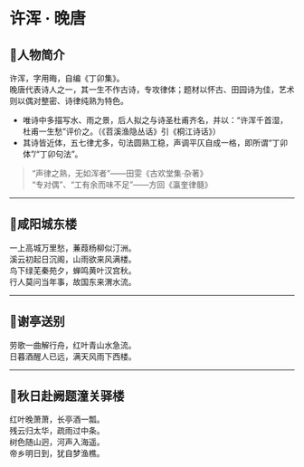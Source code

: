 # 许浑 · 晚唐  
## 📎人物简介

许浑，字用晦，自编《丁卯集》。  
晚唐代表诗人之一，其一生不作古诗，专攻律体；题材以怀古、田园诗为佳，艺术则以偶对整密、诗律纯熟为特色。  

- 唯诗中多描写水、雨之景，后人拟之与诗圣杜甫齐名，并以：“许浑千首湿，杜甫一生愁”评价之。（《苕溪渔隐丛话》引《桐江诗话》）  
- 其诗皆近体，五七律尤多，句法圆熟工稳，声调平仄自成一格，即所谓“丁卯体”/“丁卯句法”。

> “声律之熟，无如浑者”——田雯《古欢堂集·杂著》  
> “专对偶”、“工有余而味不足”——方回《瀛奎律髓》

---

## 🔖咸阳城东楼

一上高城万里愁，蒹葭杨柳似汀洲。  
溪云初起日沉阁，山雨欲来风满楼。  
鸟下绿芜秦苑夕，蝉鸣黄叶汉宫秋。  
行人莫问当年事，故国东来渭水流。  

---

## 🔖谢亭送别

劳歌一曲解行舟，红叶青山水急流。  
日暮酒醒人已远，满天风雨下西楼。  

---

## 🔖秋日赴阙题潼关驿楼

红叶晚萧萧，长亭酒一瓢。  
残云归太华，疏雨过中条。  
树色随山迥，河声入海遥。  
帝乡明日到，犹自梦渔樵。  
